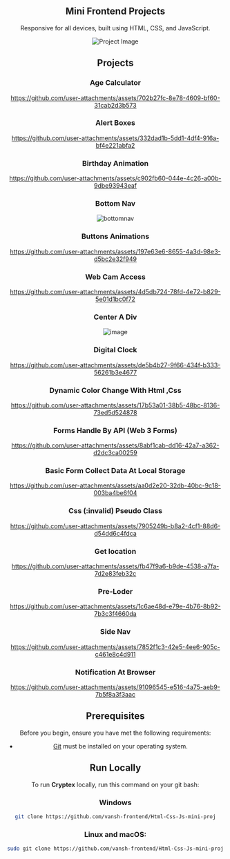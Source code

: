<div align="center">

  <h2>Mini Frontend Projects</h2>
  Responsive for all devices, built using HTML, CSS, and JavaScript.

![Project Image](https://github.com/user-attachments/assets/77c7dfb6-dae3-4f0f-831f-4b5d3b12056d)
<br />

## Projects

### Age Calculator

https://github.com/user-attachments/assets/702b27fc-8e78-4609-bf60-31cab2d3b573

### Alert Boxes

https://github.com/user-attachments/assets/332dad1b-5dd1-4df4-916a-bf4e221abfa2

### Birthday Animation

https://github.com/user-attachments/assets/c902fb60-044e-4c26-a00b-9dbe93943eaf

### Bottom Nav

![bottomnav](https://github.com/user-attachments/assets/ea18fb70-3eb0-4912-a196-ffe7eb2224f2)

### Buttons Animations

https://github.com/user-attachments/assets/197e63e6-8655-4a3d-98e3-d5bc2e32f949

### Web Cam Access

https://github.com/user-attachments/assets/4d5db724-78fd-4e72-b829-5e01d1bc0f72

### Center A Div

![image](https://github.com/user-attachments/assets/236a889d-ad1c-4195-971d-e63849757d1c)

### Digital Clock

https://github.com/user-attachments/assets/de5b4b27-9f66-434f-b333-56261b3e4677

### Dynamic Color Change With Html ,Css

https://github.com/user-attachments/assets/17b53a01-38b5-48bc-8136-73ed5d524878

### Forms Handle By API (Web 3 Forms)

https://github.com/user-attachments/assets/8abf1cab-dd16-42a7-a362-d2dc3ca00259

### Basic Form Collect Data At Local Storage

https://github.com/user-attachments/assets/aa0d2e20-32db-40bc-9c18-003ba4be6f04

### Css (:invalid) Pseudo Class

https://github.com/user-attachments/assets/7905249b-b8a2-4cf1-88d6-d54dd6c4fdca

### Get location

https://github.com/user-attachments/assets/fb47f9a6-b9de-4538-a7fa-7d2e83feb32c

### Pre-Loder

https://github.com/user-attachments/assets/1c6ae48d-e79e-4b76-8b92-7b3c3f4660da

### Side Nav

https://github.com/user-attachments/assets/7852f1c3-42e5-4ee6-905c-c461e8c4d911

### Notification At Browser

https://github.com/user-attachments/assets/91096545-e516-4a75-aeb9-7b5f8a3f3aac

## Prerequisites

Before you begin, ensure you have met the following requirements:

- [Git](https://git-scm.com/downloads) must be installed on your operating system.

## Run Locally

To run **Cryptex** locally, run this command on your git bash:

### Windows

```bash
git clone https://github.com/vansh-frontend/Html-Css-Js-mini-proj
```

### Linux and macOS:

```bash
sudo git clone https://github.com/vansh-frontend/Html-Css-Js-mini-proj
```

